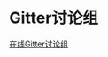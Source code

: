 # Gitter讨论组

[在线Gitter讨论组](https://gitter.im/vue-element-admin/discuss)

<script>
export default {
  mounted () {
    window.open('https://gitter.im/vue-element-admin/discuss')
  }
}
</script>
